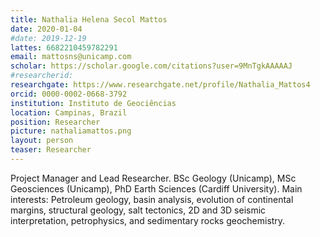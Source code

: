 ```yaml
---
title: Nathalia Helena Secol Mattos
date: 2020-01-04
#date: 2019-12-19
lattes: 6682210459782291
email: mattosns@unicamp.com
scholar: https://scholar.google.com/citations?user=9MnTgkAAAAAJ
#researcherid:
researchgate: https://www.researchgate.net/profile/Nathalia_Mattos4
orcid: 0000-0002-0668-3792
institution: Instituto de Geociências
location: Campinas, Brazil
position: Researcher
picture: nathaliamattos.png
layout: person
teaser: Researcher
---
```


Project Manager and Lead Researcher.
BSc Geology (Unicamp), MSc Geosciences (Unicamp), PhD Earth Sciences (Cardiff
University). Main interests: Petroleum geology, basin analysis, evolution of
continental margins, structural geology, salt tectonics, 2D and 3D seismic
interpretation, petrophysics, and sedimentary rocks geochemistry.

